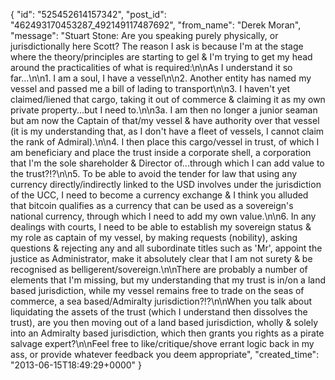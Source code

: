  {
   "id": "525452614157342",
   "post_id": "462493170453287_492149117487692",
   "from_name": "Derek Moran",
   "message": "Stuart Stone: Are you speaking purely physically, or jurisdictionally here Scott? The reason I ask is because I'm at the stage where the theory/principles are starting to gel & I'm trying to get my head around the practicalities of what is required:\n\nAs I understand it so far...\n\n1. I am a soul, I have a vessel\n\n2. Another entity has named my vessel and passed me a bill of lading to transport\n\n3. I haven't yet claimed/liened that cargo, taking it out of commerce & claiming it as my own private property...but I need to.\n\n3a. I am then no longer a junior seaman but am now the Captain of that/my vessel & have authority over that vessel (it is my understanding that, as I don't have a fleet of vessels, I cannot claim the rank of Admiral).\n\n4. I then place this cargo/vessel in trust, of which I am beneficiary and place the trust inside a corporate shell, a corporation that I'm the sole shareholder & Director of...through which I can add value to the trust?!?\n\n5. To be able to avoid the tender for law that using any currency directly/indirectly linked to the USD involves under the jurisdiction of the UCC, I need to become a currency exchange & I think you alluded that bitcoin qualifies as a currency that can be used as a sovereign's national currency, through which I need to add my own value.\n\n6. In any dealings with courts, I need to be able to establish my sovereign status & my role as captain of my vessel, by making requests (nobility), asking questions & rejecting any and all subordinate titles such as 'Mr', appoint the justice as Administrator, make it absolutely clear that I am not surety & be recognised as belligerent/sovereign.\n\nThere are probably a number of elements that I'm missing, but my understanding that my trust is in/on a land based jurisdiction, while my vessel remains free to trade on the seas of commerce, a sea based/Admiralty jurisdiction?!?\n\nWhen you talk about liquidating the assets of the trust (which I understand then dissolves the trust), are you then moving out of a land based jurisdiction, wholly & solely into an Admiralty based jurisdiction, which then grants you rights as a pirate salvage expert?\n\nFeel free to like/critique/shove errant logic back in my ass, or provide whatever feedback you deem appropriate",
   "created_time": "2013-06-15T18:49:29+0000"
 }

